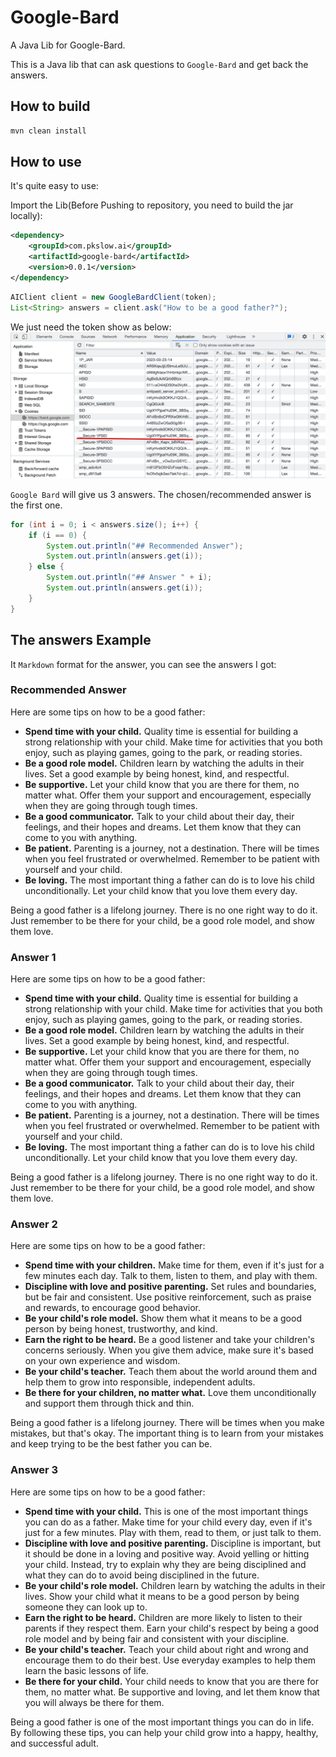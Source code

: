 # Google-Bard
A Java Lib for Google-Bard.

This is a Java lib that can ask questions to `Google-Bard` and get back the answers.

## How to build

```bash
mvn clean install
```

## How to use

It's quite easy to use:

Import the Lib(Before Pushing to repository, you need to build the jar locally):
```xml
<dependency>
    <groupId>com.pkslow.ai</groupId>
    <artifactId>google-bard</artifactId>
    <version>0.0.1</version>
</dependency>
```

```java
AIClient client = new GoogleBardClient(token);
List<String> answers = client.ask("How to be a good father?");
```

We just need the token show as below:
![](how-to-get-token.png)

`Google Bard` will give us 3 answers. The chosen/recommended answer is the first one.

```java
for (int i = 0; i < answers.size(); i++) {
    if (i == 0) {
        System.out.println("## Recommended Answer");
        System.out.println(answers.get(i));
    } else {
        System.out.println("## Answer " + i);
        System.out.println(answers.get(i));
    }
}
```

## The answers Example
It `Markdown` format for the answer, you can see the answers I got:

### Recommended Answer
Here are some tips on how to be a good father:

* **Spend time with your child.** Quality time is essential for building a strong relationship with your child. Make time for activities that you both enjoy, such as playing games, going to the park, or reading stories.
* **Be a good role model.** Children learn by watching the adults in their lives. Set a good example by being honest, kind, and respectful.
* **Be supportive.** Let your child know that you are there for them, no matter what. Offer them your support and encouragement, especially when they are going through tough times.
* **Be a good communicator.** Talk to your child about their day, their feelings, and their hopes and dreams. Let them know that they can come to you with anything.
* **Be patient.** Parenting is a journey, not a destination. There will be times when you feel frustrated or overwhelmed. Remember to be patient with yourself and your child.
* **Be loving.** The most important thing a father can do is to love his child unconditionally. Let your child know that you love them every day.

Being a good father is a lifelong journey. There is no one right way to do it. Just remember to be there for your child, be a good role model, and show them love.
### Answer 1
Here are some tips on how to be a good father:

* **Spend time with your child.** Quality time is essential for building a strong relationship with your child. Make time for activities that you both enjoy, such as playing games, going to the park, or reading stories.
* **Be a good role model.** Children learn by watching the adults in their lives. Set a good example by being honest, kind, and respectful.
* **Be supportive.** Let your child know that you are there for them, no matter what. Offer them your support and encouragement, especially when they are going through tough times.
* **Be a good communicator.** Talk to your child about their day, their feelings, and their hopes and dreams. Let them know that they can come to you with anything.
* **Be patient.** Parenting is a journey, not a destination. There will be times when you feel frustrated or overwhelmed. Remember to be patient with yourself and your child.
* **Be loving.** The most important thing a father can do is to love his child unconditionally. Let your child know that you love them every day.

Being a good father is a lifelong journey. There is no one right way to do it. Just remember to be there for your child, be a good role model, and show them love.
### Answer 2
Here are some tips on how to be a good father:

* **Spend time with your children.** Make time for them, even if it's just for a few minutes each day. Talk to them, listen to them, and play with them.
* **Discipline with love and positive parenting.** Set rules and boundaries, but be fair and consistent. Use positive reinforcement, such as praise and rewards, to encourage good behavior.
* **Be your child's role model.** Show them what it means to be a good person by being honest, trustworthy, and kind.
* **Earn the right to be heard.** Be a good listener and take your children's concerns seriously. When you give them advice, make sure it's based on your own experience and wisdom.
* **Be your child's teacher.** Teach them about the world around them and help them to grow into responsible, independent adults.
* **Be there for your children, no matter what.** Love them unconditionally and support them through thick and thin.

Being a good father is a lifelong journey. There will be times when you make mistakes, but that's okay. The important thing is to learn from your mistakes and keep trying to be the best father you can be.
### Answer 3
Here are some tips on how to be a good father:

* **Spend time with your child.** This is one of the most important things you can do as a father. Make time for your child every day, even if it's just for a few minutes. Play with them, read to them, or just talk to them.
* **Discipline with love and positive parenting.** Discipline is important, but it should be done in a loving and positive way. Avoid yelling or hitting your child. Instead, try to explain why they are being disciplined and what they can do to avoid being disciplined in the future.
* **Be your child's role model.** Children learn by watching the adults in their lives. Show your child what it means to be a good person by being someone they can look up to.
* **Earn the right to be heard.** Children are more likely to listen to their parents if they respect them. Earn your child's respect by being a good role model and by being fair and consistent with your discipline.
* **Be your child's teacher.** Teach your child about right and wrong and encourage them to do their best. Use everyday examples to help them learn the basic lessons of life.
* **Be there for your child.** Your child needs to know that you are there for them, no matter what. Be supportive and loving, and let them know that you will always be there for them.

Being a good father is one of the most important things you can do in life. By following these tips, you can help your child grow into a happy, healthy, and successful adult.
